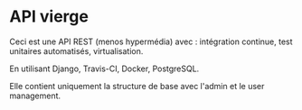 # API vierge
Ceci est une API REST (menos hypermédia) avec : 
intégration continue, test unitaires automatisés, virtualisation.

En utilisant Django, Travis-CI, Docker, PostgreSQL.

Elle contient uniquement la structure de base avec l'admin et le user management.
